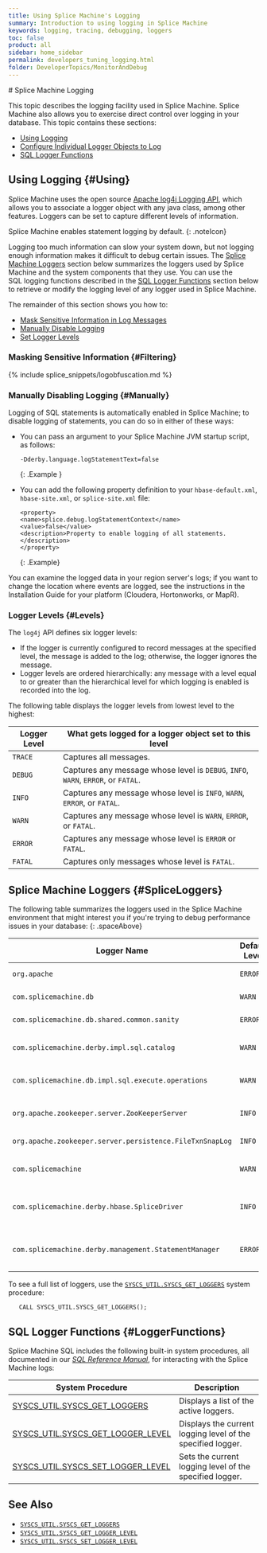 ```yaml
---
title: Using Splice Machine's Logging
summary: Introduction to using logging in Splice Machine
keywords: logging, tracing, debugging, loggers
toc: false
product: all
sidebar: home_sidebar
permalink: developers_tuning_logging.html
folder: DeveloperTopics/MonitorAndDebug
---
```

<section>
<div class="TopicContent" data-swiftype-index="true" markdown="1">
# Splice Machine Logging

This topic describes the logging facility used in Splice Machine. Splice
Machine also allows you to exercise direct control over logging in your
database. This topic contains these sections:

* [Using Logging](#Using)
* [Configure Individual Logger Objects to Log](#SpliceLoggers)
* [SQL Logger Functions](#LoggerFunctions)


## Using Logging  {#Using}

Splice Machine uses the open source <a href="http://logging.apache.org/log4j/1.2/manual.html" target="_blank">Apache log4j Logging API</a>, which allows you to associate a logger object with any
java class, among other features. Loggers can be set to capture
different levels of information.

Splice Machine enables statement logging by default.
{: .noteIcon}

Logging too much information can slow your system down, but not logging
enough information makes it difficult to debug certain issues. The
[Splice Machine Loggers](#SpliceLoggers) section below summarizes the
loggers used by Splice Machine and the system components that they use.
You can use the SQL logging functions described in the [SQL Logger
Functions](#LoggerFunctions) section below to retrieve or modify the
logging level of any logger used in Splice Machine.

The remainder of this section shows you how to:

* [Mask Sensitive Information in Log Messages](#Filtering)
* [Manually Disable Logging](#Manually)
* [Set Logger Levels](#Levels)

### Masking Sensitive Information  {#Filtering}

{% include splice_snippets/logobfuscation.md %}


### Manually Disabling Logging   {#Manually}

Logging of SQL statements is automatically enabled in Splice Machine; to
disable logging of statements, you can do so in either of these ways:

* You can pass an argument to your Splice Machine JVM startup script, as
  follows:

  ```
  -Dderby.language.logStatementText=false
  ```
  {: .Example }


* You can add the following property definition to your
  `hbase-default.xml`, `hbase-site.xml`, or `splice-site.xml` file:

  ```
  <property>
  <name>splice.debug.logStatementContext</name>
  <value>false</value>
  <description>Property to enable logging of all statements.</description>
  </property>
  ```
  {: .Example}

You can examine the logged data in your region server's logs; if you
want to change the location where events are logged, see the
instructions in the Installation Guide for your platform (Cloudera,
Hortonworks, or MapR).

### Logger Levels   {#Levels}

The `log4j` API defines six logger levels:

* If the logger is currently configured to record messages at the specified level, the message is added to the log; otherwise, the logger ignores the message.
* Logger levels are ordered hierarchically: any message with a level equal to or greater than the hierarchical level for which logging is enabled is recorded into the log.

The following table displays the logger levels from lowest level to the highest:

<table summary="Table of the available logging levels.">
    <col />
    <col />
    <thead>
        <tr>
            <th>Logger Level</th>
            <th>What gets logged for a logger object set to this level</th>
        </tr>
    </thead>
    <tbody>
        <tr>
            <td><code>TRACE</code></td>
            <td>Captures all messages.</td>
        </tr>
        <tr>
            <td><code>DEBUG</code></td>
            <td>Captures any message whose level is <code>DEBUG</code>, <code>INFO</code>, <code>WARN</code>, <code>ERROR</code>, or <code>FATAL</code>.</td>
        </tr>
        <tr>
            <td><code>INFO</code></td>
            <td>Captures any message whose level is <code>INFO</code>, <code>WARN</code>, <code>ERROR</code>, or <code>FATAL</code>.</td>
        </tr>
        <tr>
            <td><code>WARN</code></td>
            <td>Captures any message whose level is <code>WARN</code>, <code>ERROR</code>, or <code>FATAL</code>.</td>
        </tr>
        <tr>
            <td><code>ERROR</code></td>
            <td>Captures any message whose level is <code>ERROR</code> or <code>FATAL</code>.</td>
        </tr>
        <tr>
            <td><code>FATAL</code></td>
            <td>Captures only messages whose level is <code>FATAL</code>.</td>
        </tr>
    </tbody>
</table>

## Splice Machine Loggers   {#SpliceLoggers}

The following table summarizes the loggers used in the Splice Machine
environment that might interest you if you're trying to debug
performance issues in your database:
{: .spaceAbove}

<table summary="Table of the loggers used in Splice Machine.">
    <col />
    <col />
    <col />
    <thead>
        <tr>
            <th>Logger Name</th>
            <th>Default Level</th>
            <th>Description</th>
        </tr>
    </thead>
    <tbody>
        <tr>
            <td><code>org.apache</code></td>
            <td><code>ERROR</code></td>
            <td>Logs all Apache software messages</td>
        </tr>
        <tr>
            <td><code>com.splicemachine.db</code></td>
            <td><code>WARN</code></td>
            <td>Logs all Derby software messages</td>
        </tr>
        <tr>
            <td><code>com.splicemachine.db.shared.common.sanity</code></td>
            <td><code>ERROR</code></td>
            <td>Logs all Derby Sanity Manager messages</td>
        </tr>
        <tr>
            <td><code>com.splicemachine.derby.impl.sql.catalog</code></td>
            <td><code>WARN</code></td>
            <td>Logs Derby SQL catalog/dictionary messages</td>
        </tr>
        <tr>
            <td><code>com.splicemachine.db.impl.sql.execute.operations</code></td>
            <td><code>WARN</code></td>
            <td>Logs Derby SQL operation messages</td>
        </tr>
        <tr>
            <td><code>org.apache.zookeeper.server.ZooKeeperServer</code></td>
            <td><code>INFO</code></td>
            <td>Used to determine when Zookeeper is started</td>
        </tr>
        <tr>
            <td><code>org.apache.zookeeper.server.persistence.FileTxnSnapLog</code></td>
            <td><code>INFO</code></td>
            <td>Logs Zookeeper transactions</td>
        </tr>
        <tr>
            <td><code>com.splicemachine</code></td>
            <td><code>WARN</code></td>
            <td>By default, controls all Splice Machine logging</td>
        </tr>
        <tr>
            <td><code>com.splicemachine.derby.hbase.SpliceDriver</code></td>
            <td><code>INFO</code></td>
            <td>Prints start-up and shutdown messages to the log and to the console</td>
        </tr>
        <tr>
            <td><code>com.splicemachine.derby.management.StatementManager</code></td>
            <td><code>ERROR</code></td>
            <td>Set the level of this logger to <code>TRACE</code> to record execution time for SQL statements</td>
        </tr>
    </tbody>
</table>

To see a full list of loggers, use the [`SYSCS_UTIL.SYSCS_GET_LOGGERS`](sqlref_sysprocs_getloggers.html) system procedure:
```
   CALL SYSCS_UTIL.SYSCS_GET_LOGGERS();
```

## SQL Logger Functions   {#LoggerFunctions}

Splice Machine SQL includes the following built-in system procedures,
all documented in our [*SQL Reference Manual*](sqlref_intro.html), for
interacting with the Splice Machine logs:

<table summary="Table of Splice Machine system procedures for interacting with logs.">
    <col />
    <col />
    <thead>
        <tr>
            <th>System Procedure</th>
            <th>Description</th>
        </tr>
    </thead>
    <tbody>
        <tr>
            <td class="CodeFont"><a href="sqlref_sysprocs_getloggers.html">SYSCS_UTIL.SYSCS_GET_LOGGERS</a>
            </td>
            <td>Displays a list of the active loggers.</td>
        </tr>
        <tr>
            <td class="CodeFont"><a href="sqlref_sysprocs_getloggerlevel.html">SYSCS_UTIL.SYSCS_GET_LOGGER_LEVEL</a>
            </td>
            <td>Displays the current logging level of the specified logger.</td>
        </tr>
        <tr>
            <td class="CodeFont"><a href="sqlref_sysprocs_setloggerlevel.html">SYSCS_UTIL.SYSCS_SET_LOGGER_LEVEL</a>
            </td>
            <td>Sets the current logging level of the specified logger.</td>
        </tr>
    </tbody>
</table>

## See Also

* [`SYSCS_UTIL.SYSCS_GET_LOGGERS`](sqlref_sysprocs_getloggers.html)
* [`SYSCS_UTIL.SYSCS_GET_LOGGER_LEVEL`](sqlref_sysprocs_getloggerlevel.html)
* [`SYSCS_UTIL.SYSCS_SET_LOGGER_LEVEL`](sqlref_sysprocs_setloggerlevel.html)

</div>
</section>
